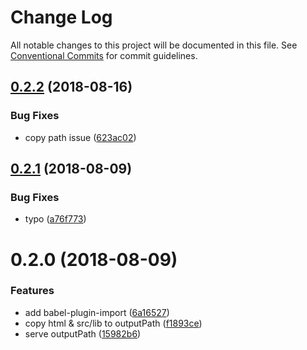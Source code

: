 # Change Log

All notable changes to this project will be documented in this file.
See [Conventional Commits](https://conventionalcommits.org) for commit guidelines.

<a name="0.2.2"></a>
## [0.2.2](https://github.com/nowa-webpack/solutions/compare/@nowa/solution-legacy@0.2.1...@nowa/solution-legacy@0.2.2) (2018-08-16)


### Bug Fixes

* copy path issue ([623ac02](https://github.com/nowa-webpack/solutions/commit/623ac02))





<a name="0.2.1"></a>
## [0.2.1](https://github.com/nowa-webpack/solutions/compare/@nowa/solution-legacy@0.2.0...@nowa/solution-legacy@0.2.1) (2018-08-09)


### Bug Fixes

* typo ([a76f773](https://github.com/nowa-webpack/solutions/commit/a76f773))





<a name="0.2.0"></a>
# 0.2.0 (2018-08-09)


### Features

* add babel-plugin-import ([6a16527](https://github.com/nowa-webpack/solutions/commit/6a16527))
* copy html & src/lib to outputPath ([f1893ce](https://github.com/nowa-webpack/solutions/commit/f1893ce))
* serve outputPath ([15982b6](https://github.com/nowa-webpack/solutions/commit/15982b6))
